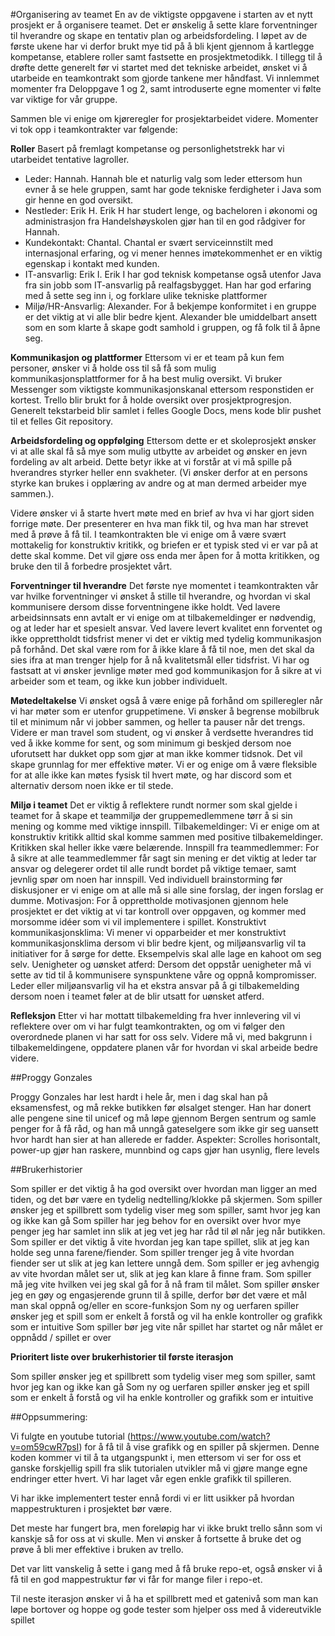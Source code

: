 #Organisering av teamet
En av de viktigste oppgavene i starten av et nytt prosjekt er å organisere teamet. Det er ønskelig å sette klare forventninger til hverandre og skape en tentativ plan og arbeidsfordeling. I løpet av de første ukene har vi derfor brukt mye tid på å bli kjent gjennom å kartlegge kompetanse, etablere roller samt fastsette en prosjektmetodikk. I tillegg til å drøfte dette generelt før vi startet med det tekniske arbeidet, ønsket vi å utarbeide en teamkontrakt som gjorde tankene mer håndfast. Vi innlemmet momenter fra Deloppgave 1 og 2, samt introduserte egne momenter vi følte var viktige for vår gruppe. 

Sammen ble vi enige om kjøreregler for prosjektarbeidet videre. Momenter vi tok opp i teamkontrakter var følgende: 

**Roller**
Basert på fremlagt kompetanse og personlighetstrekk har vi utarbeidet tentative lagroller.
 
-	Leder: Hannah. Hannah ble et naturlig valg som leder ettersom hun evner å se hele gruppen, samt har gode tekniske ferdigheter i Java som gir henne en god oversikt.
-	Nestleder: Erik H. Erik H har studert lenge, og bacheloren i økonomi og administrasjon fra Handelshøyskolen gjør han til en god rådgiver for Hannah.
-	Kundekontakt: Chantal. Chantal er svært serviceinnstilt med internasjonal erfaring, og vi mener hennes imøtekommenhet er en viktig egenskap i kontakt med kunden.
-	IT-ansvarlig: Erik I. Erik I har god teknisk kompetanse også utenfor Java fra sin jobb som IT-ansvarlig på realfagsbygget. Han har god erfaring med å sette seg inn i, og forklare ulike tekniske plattformer
-	Miljø/HR-Ansvarlig: Alexander. For å bekjempe konformitet i en gruppe er det viktig at vi alle blir bedre kjent. Alexander ble umiddelbart ansett som en som klarte å skape godt samhold i gruppen, og få folk til å åpne seg. 

**Kommunikasjon og plattformer**
Ettersom vi er et team på kun fem personer, ønsker vi å holde oss til så få som mulig kommunikasjonsplattformer for å ha best mulig oversikt. Vi bruker Messenger som viktigste kommunikasjonskanal ettersom responstiden er kortest. Trello blir brukt for å holde oversikt over prosjektprogresjon. Generelt tekstarbeid blir samlet i felles Google Docs, mens kode blir pushet til et felles Git repository.

**Arbeidsfordeling og oppfølging**
Ettersom dette er et skoleprosjekt ønsker vi at alle skal få så mye som mulig utbytte av arbeidet og ønsker en jevn fordeling av alt arbeid. Dette betyr ikke at vi forstår at vi må spille på hverandres styrker heller enn svakheter. (Vi ønsker derfor at en persons styrke kan brukes i opplæring av andre og at man dermed arbeider mye sammen.).

Videre ønsker vi å starte hvert møte med en brief av hva vi har gjort siden forrige møte. Der presenterer en hva man fikk til, og hva man har strevet med å prøve å få til. I teamkontrakten ble vi enige om å være svært mottakelig for konstruktiv kritikk, og briefen er et typisk sted vi er var på at dette skal komme. Det vil gjøre oss enda mer åpen for å motta kritikken, og bruke den til å forbedre prosjektet vårt. 

**Forventninger til hverandre**
Det første nye momentet i teamkontrakten vår var hvilke forventninger vi ønsket å stille til hverandre, og hvordan vi skal kommunisere dersom disse forventningene ikke holdt. Ved lavere arbeidsinnsats enn avtalt er vi enige om at tilbakemeldinger er nødvendig, og at leder har et spesielt ansvar. Ved lavere levert kvalitet enn forventet og ikke opprettholdt tidsfrist mener vi det er viktig med tydelig kommunikasjon på forhånd. Det skal være rom for å ikke klare å få til noe, men det skal da sies ifra at man trenger hjelp for å nå kvalitetsmål eller tidsfrist. Vi har og fastsatt at vi ønsker jevnlige møter med god kommunikasjon for å sikre at vi arbeider som et team, og ikke kun jobber individuelt. 

**Møtedeltakelse**
Vi ønsket også å være enige på forhånd om spilleregler når vi har møter som er utenfor gruppetimene. Vi ønsker å begrense mobilbruk til et minimum når vi jobber sammen, og heller ta pauser når det trengs. Videre er man travel som student, og vi ønsker å verdsette hverandres tid ved å ikke komme for sent, og som minimum gi beskjed dersom noe uforutsett har dukket opp som gjør at man ikke kommer tidsnok. Det vil skape grunnlag for mer effektive møter. Vi er og enige om å være fleksible for at alle ikke kan møtes fysisk til hvert møte, og har discord som et alternativ dersom noen ikke er til stede.

**Miljø i teamet**
Det er viktig å reflektere rundt normer som skal gjelde i teamet for å skape et teammiljø der gruppemedlemmene tørr å si sin mening og komme med viktige innspill. 
Tilbakemeldinger: Vi er enige om at konstruktiv kritikk alltid skal komme sammen med positive tilbakemeldinger. Kritikken skal heller ikke være belærende. 
Innspill fra teammedlemmer: For å sikre at alle teammedlemmer får sagt sin mening er det viktig at leder tar ansvar og delegerer ordet til alle rundt bordet på viktige temaer, samt jevnlig spør om noen har innspill. Ved individuell brainstorming før diskusjoner er vi enige om at alle må si alle sine forslag, der ingen forslag er dumme. 
Motivasjon: For å opprettholde motivasjonen gjennom hele prosjektet er det viktig at vi tar kontroll over oppgaven, og kommer med morsomme idéer som vi vil implementere i spillet. 
Konstruktivt kommunikasjonsklima: Vi mener vi opparbeider et mer konstruktivt kommunikasjonsklima dersom vi blir bedre kjent, og miljøansvarlig vil ta initiativer for å sørge for dette. Eksempelvis skal alle lage en kahoot om seg selv. 
Uenigheter og uønsket atferd: Dersom det oppstår uenigheter må vi sette av tid til å kommunisere synspunktene våre og oppnå kompromisser. Leder eller miljøansvarlig vil ha et ekstra ansvar på å gi tilbakemelding dersom noen i teamet føler at de blir utsatt for uønsket atferd. 

**Refleksjon**
Etter vi har mottatt tilbakemelding fra hver innlevering vil vi reflektere over om vi har fulgt teamkontrakten, og om vi følger den overordnede planen vi har satt for oss selv. Videre må vi, med bakgrunn i tilbakemeldingene, oppdatere planen vår for hvordan vi skal arbeide bedre videre. 



##Proggy Gonzales

Proggy Gonzales har lest hardt i hele år, men i dag skal han på eksamensfest, og må rekke butikken før ølsalget stenger. Han har donert alle pengene sine til unicef og må løpe gjennom Bergen sentrum og samle penger for å få råd, og han må unngå gateselgere som ikke gir seg uansett hvor hardt han sier at han allerede er fadder. 
Aspekter:
Scrolles horisontalt, power-up gjør han raskere, munnbind og caps gjør han usynlig, flere levels


##Brukerhistorier

Som spiller er det viktig å ha god oversikt over hvordan man ligger an med tiden, og det bør være en tydelig nedtelling/klokke på skjermen.
Som spiller ønsker jeg et spillbrett som tydelig viser meg som spiller, samt hvor jeg kan og ikke kan gå
Som spiller har jeg behov for en oversikt over hvor mye penger jeg har samlet inn slik at jeg vet jeg har råd til øl når jeg når butikken.
Som spiller er det viktig å vite hvordan jeg kan tape spillet, slik at jeg kan holde seg unna farene/fiender.
Som spiller trenger jeg å vite hvordan fiender ser ut slik at jeg kan lettere unngå dem.
Som spiller er jeg avhengig av vite hvordan målet ser ut, slik at jeg kan klare å finne fram.
Som spiller må jeg vite hvilken vei jeg skal gå for å nå fram til målet.
Som spiller ønsker jeg en gøy og engasjerende grunn til å spille, derfor bør det være et mål man skal oppnå og/eller en score-funksjon
Som ny og uerfaren spiller ønsker jeg et spill som er enkelt å forstå og vil ha enkle kontroller og grafikk som er intuitive
Som spiller bør jeg vite når spillet har startet og når målet er oppnådd / spillet er over


**Prioritert liste over brukerhistorier til første iterasjon**

Som spiller ønsker jeg et spillbrett som tydelig viser meg som spiller, samt hvor jeg kan og ikke kan gå
Som ny og uerfaren spiller ønsker jeg et spill som er enkelt å forstå og vil ha enkle kontroller og grafikk som er intuitive



##Oppsummering:

Vi fulgte en youtube tutorial (https://www.youtube.com/watch?v=om59cwR7psI) for å få til å vise grafikk og en spiller på skjermen. 
Denne koden kommer vi til å ta utgangspunkt i, men ettersom vi ser for oss et ganske forskjellig spill fra slik tutorialen utvikler må vi gjøre mange egne endringer etter hvert. Vi har laget vår egen enkle grafikk til spilleren. 

Vi har ikke implementert tester ennå fordi vi er litt usikker på hvordan mappestrukturen i prosjektet bør være. 

Det meste har fungert bra, men foreløpig har vi ikke brukt trello sånn som vi kanskje så for oss at vi skulle. Men vi ønsker å fortsette å bruke det og prøve å bli mer effektive i bruken av trello.

Det var litt vanskelig å sette i gang med å få bruke repo-et, også ønsker vi å få til en god mappestruktur før vi får for mange filer i repo-et.

Til neste iterasjon ønsker vi å ha et spillbrett med et gatenivå som man kan løpe bortover og hoppe og gode tester som hjelper oss med å videreutvikle spillet

